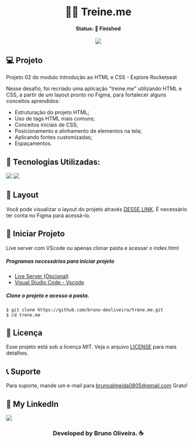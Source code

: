<h1 align="center"> 🏋️‍♀️ Treine.me </h1>
<h4 align="center"> Status: 🚀 Finished </h4>

<p align="center">
  <img src="https://github.com/bruno-deoliveira/treine.me/assets/109918729/2e4e7db6-26b1-4a40-b3ab-c685e60a58e9"
</p>

## 💻 Projeto
Projeto 02 do modulo Introdução ao HTML e CSS - Explore Rocketseat

Nesse desafio, foi recriado uma aplicação "treine.me" utilizando HTML e CSS, a partir de um layout pronto no Figma, para fortalecer alguns conceitos aprendidos:

- Estruturação do projeto HTML;
- Uso de tags HTML mais comuns;
- Conceitos iniciais de CSS;
- Posicionamento e alinhamento de elementos na tela;
- Aplicando fontes customizadas;
- Espaçamentos.

## 🚀 Tecnologias Utilizadas:
<div>
  <img src="https://img.shields.io/badge/HTML5-E34F26?style=for-the-badge&logo=html5&logoColor=white"/>
  <img src="https://img.shields.io/badge/CSS3-1572B6?style=for-the-badge&logo=css3&logoColor=white"/>
</div>

## 🔖 Layout
Você pode visualizar o layout do projeto através [DESSE LINK](https://www.figma.com/file/JISiSVryne76JdWGwq40nF/Explorer---Projeto-02-(Copy)?type=design&t=zV04d32UYKC8yN5r-0). É necessário ter conta no Figma para acessá-lo.

## 💾 Iniciar Projeto
Live server com VScode ou apenas clonar pasta e acessar o index.html
<h5> Programas necessários para iniciar projeto </h5>

- [Live Server (Opcional)](https://marketplace.visualstudio.com/items?itemName=ritwickdey.LiveServer)
- [Visual Studio Code - Vscode](https://code.visualstudio.com/)

<h5> Clone o projeto e acesso a pasta. </h5>

```
$ git clone https://github.com/bruno-deoliveira/trene.me.git
$ cd trene.me
```
## 📝 Licença
Esse projeto está sob a licença MIT. Veja o arquivo [LICENSE](https://github.com/bruno-deoliveira/treine.me/blob/main/LICENSE) para mais detalhes.

## 📞 Suporte
Para suporte, mande um e-mail para brunoalmeida0805@gmail.com Grato!

## 🔎 My LinkedIn 
<a href="https://www.linkedin.com/in/bruno-almeida-deoliveira"><img src="https://img.shields.io/badge/LinkedIn-0077B5?style=for-the-badge&logo=linkedin&logoColor=white"/></a>

<h3 align="center">Developed by Bruno Oliveira. ☕</h3>


